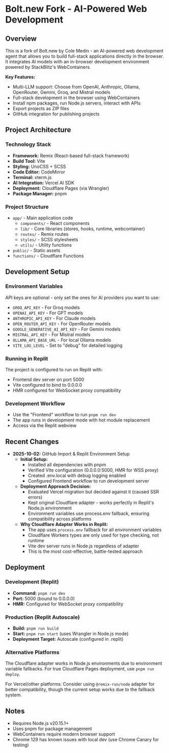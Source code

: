 # Bolt.new Fork - AI-Powered Web Development

## Overview
This is a fork of Bolt.new by Cole Medin - an AI-powered web development agent that allows you to build full-stack applications directly in the browser. It integrates AI models with an in-browser development environment powered by StackBlitz's WebContainers.

**Key Features:**
- Multi-LLM support: Choose from OpenAI, Anthropic, Ollama, OpenRouter, Gemini, Groq, and Mistral models
- Full-stack development in the browser using WebContainers
- Install npm packages, run Node.js servers, interact with APIs
- Export projects as ZIP files
- GitHub integration for publishing projects

## Project Architecture

### Technology Stack
- **Framework:** Remix (React-based full-stack framework)
- **Build Tool:** Vite
- **Styling:** UnoCSS + SCSS
- **Code Editor:** CodeMirror
- **Terminal:** xterm.js
- **AI Integration:** Vercel AI SDK
- **Deployment:** Cloudflare Pages (via Wrangler)
- **Package Manager:** pnpm

### Project Structure
- `app/` - Main application code
  - `components/` - React components
  - `lib/` - Core libraries (stores, hooks, runtime, webcontainer)
  - `routes/` - Remix routes
  - `styles/` - SCSS stylesheets
  - `utils/` - Utility functions
- `public/` - Static assets
- `functions/` - Cloudflare Functions

## Development Setup

### Environment Variables
API keys are optional - only set the ones for AI providers you want to use:
- `GROQ_API_KEY` - For Groq models
- `OPENAI_API_KEY` - For GPT models
- `ANTHROPIC_API_KEY` - For Claude models
- `OPEN_ROUTER_API_KEY` - For OpenRouter models
- `GOOGLE_GENERATIVE_AI_API_KEY` - For Gemini models
- `MISTRAL_API_KEY` - For Mistral models
- `OLLAMA_API_BASE_URL` - For local Ollama models
- `VITE_LOG_LEVEL` - Set to "debug" for detailed logging

### Running in Replit
The project is configured to run on Replit with:
- Frontend dev server on port 5000
- Vite configured to bind to 0.0.0.0
- HMR configured for WebSocket proxy compatibility

### Development Workflow
- Use the "Frontend" workflow to run `pnpm run dev`
- The app runs in development mode with hot module replacement
- Access via the Replit webview

## Recent Changes
- **2025-10-02:** GitHub Import & Replit Environment Setup
  - **Initial Setup:**
    - Installed all dependencies with pnpm
    - Verified Vite configuration (0.0.0.0:5000, HMR for WSS proxy)
    - Created .env.local with debug logging enabled
    - Configured Frontend workflow to run development server
  - **Deployment Approach Decision:**
    - Evaluated Vercel migration but decided against it (caused SSR errors)
    - Kept original Cloudflare adapter - works perfectly in Replit's Node.js environment
    - Environment variables use process.env fallback, ensuring compatibility across platforms
  - **Why Cloudflare Adapter Works in Replit:**
    - The app uses `process.env` fallback for all environment variables
    - Cloudflare Workers types are only used for type checking, not runtime
    - Vite dev server runs in Node.js regardless of adapter
    - This is the most cost-effective, battle-tested approach

## Deployment

### Development (Replit)
- **Command:** `pnpm run dev`
- **Port:** 5000 (bound to 0.0.0.0)
- **HMR:** Configured for WebSocket proxy compatibility

### Production (Replit Autoscale)
- **Build:** `pnpm run build`
- **Start:** `pnpm run start` (uses Wrangler in Node.js mode)
- **Deployment Target:** Autoscale (configured in .replit)

### Alternative Platforms
The Cloudflare adapter works in Node.js environments due to environment variable fallbacks. For true Cloudflare Pages deployment, use `pnpm run deploy`.

For Vercel/other platforms: Consider using `@remix-run/node` adapter for better compatibility, though the current setup works due to the fallback system.

## Notes
- Requires Node.js v20.15.1+
- Uses pnpm for package management
- WebContainers require modern browser support
- Chrome 129 has known issues with local dev (use Chrome Canary for testing)
